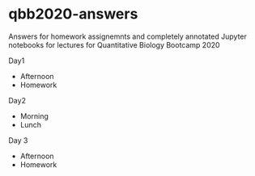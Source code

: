 # qbb2020-answers

Answers for homework assignemnts and completely annotated Jupyter notebooks for lectures for Quantitative Biology Bootcamp 2020

Day1
  * Afternoon
  * Homework

Day2
  * Morning
  * Lunch

Day 3
  * Afternoon
  * Homework
